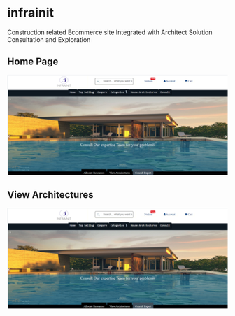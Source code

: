 # infrainit
Construction related Ecommerce site Integrated with Architect Solution Consultation and Exploration

## Home Page
![HomePage](/home.PNG?raw=true "Home Page ")

## View Architectures

![Architecture](/home.PNG?raw=true "View House Architectures ")
